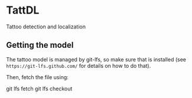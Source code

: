 # TattDL
Tattoo detection and localization

## Getting the model
The tattoo model is managed by git-lfs, so make sure that is installed (see
`https://git-lfs.github.com/` for details on how to do that).

Then, fetch the file using:

  git lfs fetch
  git lfs checkout
